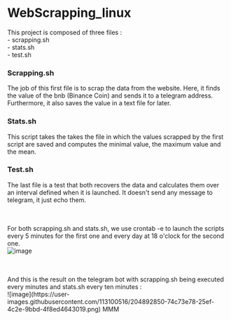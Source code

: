 # WebScrapping_linux

This project is composed of three files :
<br/>
    - scrapping.sh
<br/>
    - stats.sh
<br/>
    - test.sh


<h3>Scrapping.sh</h3>
The job of this first file is to scrap the data from the website.
Here, it finds the value of the bnb (Binance Coin) and sends it to a telegram address.
Furthermore, it also saves the value in a text file for later.
<br/>

<h3>Stats.sh</h3>
This script takes the takes the file in which the values scrapped by the first script are saved and computes the minimal value, the maximum value and the mean.
<br/>

<h3>Test.sh</h3>
The last file is a test that both recovers the data and calculates them over an interval defined when it is launched. It doesn't send any message to telegram, it just echo them.
<br/>
<br/>
<br/>

For both scrapping.sh and stats.sh, we use crontab -e to launch the scripts every 5 minutes for the first one and every day at 18 o'clock for the second one.
<br/>
![image](https://user-images.githubusercontent.com/113100516/204892266-c781477b-0f11-4a1f-83cf-82c8bbbfaed0.png)



<br/>
<br/>
And this is the result on the telegram bot with scrapping.sh being executed every minutes and stats.sh every ten minutes : 
<br/>
![image](https://user-images.githubusercontent.com/113100516/204892850-74c73e78-25ef-4c2e-9bbd-4f8ed4643019.png)
MMM
